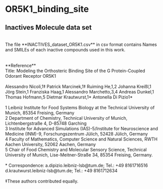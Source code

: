 # OR5K1_binding_site

## Inactives Molecule data set
<br/>
The file **INACTIVES_dataset_OR5K1.csv** in csv format contains Names and SMILEs of each inactive compounds used in this work.<br/>
<br/>
<br/>
**Reference**
<br/>
Title: Modeling the Orthosteric Binding Site of the G Protein-Coupled Odorant Receptor OR5K1<br/>
<br/>
Alessandro Nicoli,1‡ Patrick Marcinek,1‡ Ruiming He,1,2 Johanna Kreißl,1 Jörg Stein,1 Franziska Haag,1 Alessandro Marchetto,3,4 Andreas Dunkel,1 Thomas Hofmann,5 Dietmar Krautwurst,1* Antonella Di Pizio1*<br/>
<br/>
1 Leibniz Institute for Food Systems Biology at the Technical University of Munich, 85354 Freising, Germany<br/>
2 Department of Chemistry, Technical University of Munich, Lichtenbergstraße 4, D-85748 Garching<br/>
3 Institute for Advanced Simulations (IAS)-5/Institute for Neuroscience and Medicine (INM)-9, Forschungszentrum Jülich, 52428 Jülich, Germany<br/>
4 Faculty of Mathematics, Computer Science and Natural Sciences, RWTH Aachen University, 52062 Aachen, Germany<br/>
5 Chair of Food Chemistry and Molecular Sensory Science, Technical University of Munich, Lise-Meitner-Straße 34, 85354 Freising, Germany.<br/>
<br/>
* Correspondence: 
a.dipizio.leibniz-lsb@tum.de; Tel.: +49 8161716516<br/>
d.krautwurst.leibniz-lsb@tum.de; Tel.: +49 8161712634<br/>
<br/>
‡These authors contributed equally. 


